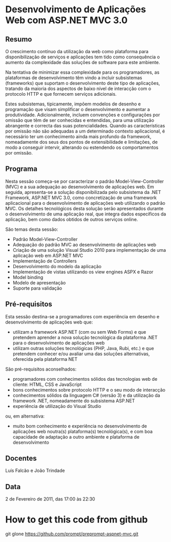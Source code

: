 # Desenvolvimento de Aplicações Web com ASP.NET MVC 3.0

## Resumo

O crescimento contínuo da utilização da web como plataforma para disponibilização de serviços e aplicações tem tido como consequência o aumento da complexidade das soluções de software para este ambiente.

Na tentativa de minimizar essa complexidade para os programadores, as plataformas de desenvolvimento têm vindo a incluir subsistemas (frameworks) que suportam o desenvolvimento deste tipo de aplicações, tratando da maioria dos aspectos de baixo nível de interacção com o protocolo HTTP e que fornecem serviços adicionais.

Estes subsistemas, tipicamente, impõem modelos de desenho e programação que visam simplificar o desenvolvimento e aumentar a produtividade. Adicionalmente, incluem convenções e configurações por omissão que têm de ser conhecidas e entendidas, para uma utilização abrangente e correcta das suas potencialidades. Quando as características por omissão não são adequadas a um determinado contexto aplicacional, é necessário ter um conhecimento ainda mais profundo da framework, nomeadamente dos seus dos pontos de extensibilidade e limitações, de modo a conseguir intervir, alterando ou estendendo os comportamentos por omissão.

## Programa

Nesta sessão começa-se por caracterizar o padrão Model-View-Controller (MVC) e a sua adequação ao desenvolvimento de aplicações web. Em seguida, apresenta-se a solução disponibilizada pelo subsistema da .NET Framework, ASP.NET MVC 3.0, como concretização de uma framework aplicacional para o desenvolvimento de aplicações web utilizando o padrão MVC. Os detalhes tecnológicos desta solução serão apresentados durante o desenvolvimento de uma aplicação real, que integra dados específicos da aplicação, bem como dados obtidos de outros serviços online.

São temas desta sessão:

 * Padrão Model-View-Controller
 * Adequação do padrão MVC ao desenvolvimento de aplicações web
 * Criação de uma solução Visual Studio 2010 para implementação de uma aplicação web em ASP.NET MVC
 * Implementação de Controllers
 * Desenvolvimento do modelo da aplicação
 * Implementação de vistas utilizando os view engines ASPX e Razor
 * Model binding
 * Modelo de apresentação
 * Suporte para validação

## Pré-requisitos

Esta sessão destina-se a programadores com experiência em desenho e desenvolvimento de aplicações web que:

 * utilizam a framework ASP.NET (com ou sem Web Forms) e que pretendem aprender a nova solução tecnológica da plataforma .NET para o desenvolvimento de aplicações web
 * utilizam outras soluções tecnológicas (PHP, Java, Rubi, etc.) e que pretendem conhecer e/ou avaliar uma das soluções alternativas, oferecida pela plataforma NET

São pré-requisitos aconselhados:

 * programadores com conhecimentos sólidos das tecnologias web de cliente: HTML, CSS e JavaScript
 * bons conhecimentos sobre protocolo HTTP e o seu modo de interacção
 * conhecimentos sólidos da linguagem C# (versão 3) e da utilização da framework .NET, nomeadamente do subsistema ASP.NET
 * experiência de utilização do Visual Studio

ou, em alternativa:

 * muito bom conhecimento e experiência no desenvolvimento de aplicações web noutra(s) plataforma(s) tecnológica(s), e com boa capacidade de adaptação a outro ambiente e plataforma de desenvolvimento

## Docentes

Luís Falcão e João Trindade

## Data

2 de Fevereiro de 2011, das 17:00 às 22:30


# How to get this code from github

git glone https://github.com/prompt/preprompt-aspnet-mvc.git
